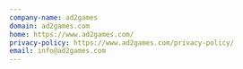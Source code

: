 ```yaml
---
company-name: ad2games
domain: ad2games.com
home: https://www.ad2games.com/
privacy-policy: https://www.ad2games.com/privacy-policy/
email: info@ad2games.com
---
```




